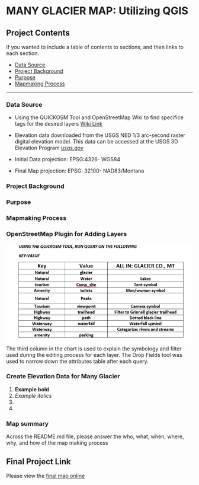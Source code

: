# MANY GLACIER MAP: Utilizing QGIS 


## Project Contents

If you wanted to include a table of contents to sections, and then links to each section.


- [Data Source](Data-Source)
- [Project Background](#project-background)
- [Purpose](Purpose)
- [Mapmaking Process](Mapmaking-process)

***

### Data Source

* Using the QUICKOSM Tool and OpenStreetMap Wiki to find specifice tags for the desired layers
[Wiki Link](https://wiki.openstreetmap.org/wiki )
* Elevation data downloaded from the USGS NED 1/3 arc-second raster digital elevation model. This data can be accessed at the USGS 3D Elevation Program [usgs.gov](https://apps.nationalmap.gov/downloader/)

* Initial Data projection: EPSG:4326- WGS84
* Final Map projection: EPSG: 32100- NAD83/Montana

### Project Background



### Purpose

### Mapmaking Process
### OpenStreetMap Plugin for Adding Layers

![QuickOSM-Queries](QUICKOSM_chart.png)
The third column in the chart is used to explain the symbology and filter used during the editing process for each layer. The Drop Fields tool was used to narrow down the attributes table after each query.   

### Create Elevation Data for Many Glacier



1. **Example bold**
2. *Example italics*
3. 
4. 

### Map summary

Across the README.md file, please answer the who, what, when, where, why, and how of the map making process


## Final Project Link

Please view the [final map online](www.github...)


[def]: #https://wiki.openstreetmap.org/wiki
